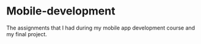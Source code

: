 # Mobile-development
The assignments that I had during my mobile app development course and my final project.
